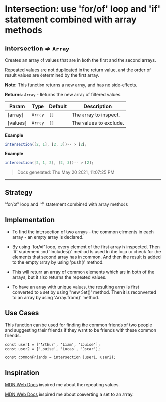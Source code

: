 # Intersection: use 'for/of' loop and 'if' statement combined with array methods

<!-- BEGIN DOCS -->

<a name="intersection"></a>

## intersection ⇒ <code>Array</code>

Creates an array of values that are in both the first and the second arrays.

Repeated values are not duplicated in the return value,
and the order of result values are determined by the first array.

**Note:** This function returns a new array, and has no side-effects.

**Returns**: <code>Array</code> - Returns the new array of filtered values.

| Param    | Type               | Default         | Description            |
| -------- | ------------------ | --------------- | ---------------------- |
| [array]  | <code>Array</code> | <code>[]</code> | The array to inspect.  |
| [values] | <code>Array</code> | <code>[]</code> | The values to exclude. |

**Example**

```js
intersection([2, 1], [2, 3])-- > [2];
```

**Example**

```js
intersection([2, 1, 2], [2, 3])-- > [2];
```

> Docs generated: Thu May 20 2021, 11:07:25 PM

<!-- END DOCS -->

---

## Strategy

'for/of' loop and 'if' statement combined with array methods

## Implementation

- To find the intersection of two arrays - the common elements in each array - an empty array is declared.

- By using 'for/of' loop, every element of the first array is inspected. Then 'if' statement and 'includes()' method is used in the loop to check for the elements that second array has in common. And then the result is added to the empty array by using 'push()' method.

- This will return an array of common elements which are in both of the arrays, but it also returns the repeated values.

- To have an array with unique values, the resulting array is first converted to a set by using "new Set()' method. Then it is reconverted to an array by using 'Array.from()' method.

## Use Cases

This function can be used for finding the common friends of two people and suggesting their friends if they want to be friends with these common friends.

```JS
const user1 = ['Arthur', 'Liam', 'Louise'];
const user2 = ['Louise', 'Lucas', 'Oscar'];

const commonFriends = intersection (user1, user2);
```

## Inspiration

[MDN Web Docs](https://developer.mozilla.org/en-US/docs/Web/JavaScript/Reference/Global_Objects/Set) inspired me about the repeating values.

[MDN Web Docs](https://developer.mozilla.org/en-US/docs/Web/JavaScript/Reference/Global_Objects/Array/from) inspired me about converting a set to an array.
